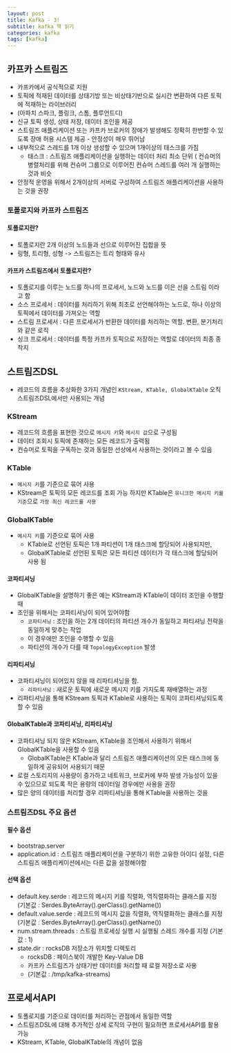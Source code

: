 ```yaml
---
layout: post
title: Kafka - 3!
subtitle: kafka 책 읽기
categories: kafka
tags: [kafka]
---
```


## 카프카 스트림즈

- 카프카에서 공식적으로 지원
- 토픽에 적재된 데이터를 상태기방 또는 비상태기반으로 실시간 변환하여 다른 토픽에 적재하는 라이브러리
- (아파치 스파크, 플링크, 스톰, 플루언트디)
- 신규 토픽 생성, 상태 저장, 데이터 조인을 제공
- 스트림즈 애플리케이션 또는 카프카 브로커의 장애가 발생해도 정확히 한번할 수 있도록 장애 허용 시스템 제공 - 안정성이 매우 뛰어남
- 내부적으로 스레드를 1개 이상 생성할 수 있으며 1개이상의 태스크를 가짐
  - 태스크 : 스트림즈 애플리케이션을 실행하는 데이터 처리 최소 단위 ( 컨슈머의 병렬처리를 위해 컨슈머 그룹으로 이루어진 컨슈머 스레드를 여러 개 실행하는 것과 비슷
- 안정적 운영을 위해서 2개이상의 서버로 구성하여 스트림즈 애플리케이션을 사용하는 것을 권장

### 토폴로지와 카프카 스트림즈

#### 토폴로지란?

- 토폴로지란 2개 이상의 노드들과 선으로 이루어진 집합을 뜻
- 링형, 트리형, 성형 -> 스트림즈는 트리 형태와 유사

#### 카프카 스트림즈에서 토폴로지란?

- 토폴로지를 이루는 노드를 하나의 프로세서, 노드와 노드를 이은 선을 스트림 이라고 함
- 소스 프로세서 : 데이터를 처리하기 위해 최초로 선언해야하는 노드로, 하나 이상의 토픽에서 데이터를 가져오는 역할
- 스트림 프로세서 : 다른 프로세서가 반환한 데이터를 처리하는 역할. 변환, 분기처리와 같은 로직
- 싱크 프로세서 : 데이터를 특정 카프카 토픽으로 저장하는 역할로 데이터의 최종 종착지

## 스트림즈DSL

- 레코드의 흐름을 추상화한 3가지 개념인 `KStream, KTable, GlobalKTable` 오직 스트림즈DSL에서만 사용되는 개념

### KStream

- 레코드의 흐름을 표현한 것으로 `메시지 키`와 `메시지 값`으로 구성됨
- 데이터 조회시 토픽에 존재하는 모든 레코드가 출력됨
- 컨슈머로 토픽을 구독하는 것과 동일한 선상에서 사용하는 것이라고 볼 수 있음

### KTable

- `메시지 키`를 기준으로 묶어 사용
- KStream은 토픽의 모든 레코드를 조회 가능 하지만 KTable은 `유니크한 메시지 키를 기준`으로 `가장 최신 레코드를 사용`

### GlobalKTable

- `메시지 키`를 기준으로 묶어 사용
  - KTable로 선언된 토픽은 1개 파티션이 1개 태스크에 할당되어 사용되지만,
  - GlobalKTable로 선언된 토픽은 모든 파티션 데이터가 각 태스크에 할당되어 사용 됨

#### 코파티셔닝

- GlobalKTable을 설명하기 좋은 예는 KStream과 KTable이 데이터 조인을 수행할 때
- 조인을 위해서는 코파티셔닝이 되어 있어야함
  - `코파티셔닝` : 조인을 하는 2개 데이터의 파티션 개수가 동일하고 파티셔닝 전략을 동일하게 맞추는 작업
  -  이 경우에만 조인을 수행할 수 있음
  -  파티션의 개수가 다를 때 `TopologyException` 발생

#### 리파티셔닝

- 코파티셔닝이 되어있지 않을 때 리파티셔닝을 함.
  - `리파티셔닝` : 새로운 토픽에 새로운 메시지 키를 가지도록 재배열하는 과정
- 리파티셔닝을 통해 KStream 토픽과 KTable로 사용하는 토픽이 코파티셔닝되도록 할 수 있음

#### GlobalKTable과 코파티셔닝, 리파티셔닝

- 코파티셔닝 되지 않은 KStream, KTable을 조인해서 사용하기 위해서 GlobalKTable을 사용할 수 있음
  - GlobalKTable은 KTable과 달리 스트림즈 애플리케이션의 모든 태스크에 동일하게 공유되어 사용되기 때문
- 로컬 스토리지의 사용량이 증가하고 네트워크, 브로커에 부하 발생 가능성이 있을 수 있으므로 되도록 작은 용량의 데이터일 경우에만 사용을 권장
- 많은 양의 데이터를 처리할 경우 리파티셔닝을 통해 KTable을 사용하는 것을 

### 스트림즈DSL 주요 옵션

#### 필수 옵션
- bootstrap.server
- application.id : 스트림즈 애플리케이션을 구분하기 위한 고유한 아이디 설정, 다른 스트림즈 애플리케이션에서는 다른 값을 설정해야함

#### 선택 옵션

- default.key.serde : 레코드의 메시지 키를 직렬화, 역직렬화하는 클래스를 지정 (기본값 : Serdes.ByteArray().gerClass().getName())
- default.value.serde : 레코드의 메시지 값을 직렬화, 역직렬화하는 클래스를 지정 (기본값 : Serdes.ByteArray().gerClass().getName())
- num.stream.threads : 스트림 프로세싱 실행 시 실행될 스레드 개수를 지정 (기본값 : 1)
- state.dir : rocksDB 저장소가 위치할 디렉토리
  - rocksDB  : 페이스북이 개발한 Key-Value DB 
  - 카프카 스트림즈가 상태기반 데이터를 처리할 때 로컬 저장소로 사용
  - (기본값 : /tmp/kafka-streams)


## 프로세서API

- 토폴로지를 기준으로 데이터를 처리하는 관점에서 동일한 역할
- 스트림즈DSL에 대해 추가적인 상세 로직의 구현이 필요하면 프로세서API를 활용 가능
- KStream, KTable, GlobalKTable의 개념이 없음

